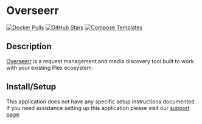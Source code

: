 # Overseerr

[![Docker Pulls](https://img.shields.io/docker/pulls/linuxserver/overseerr?style=flat-square&color=607D8B&label=docker%20pulls&logo=docker)](hhttps://hub.docker.com/r/linuxserver/overseerr)
[![GitHub Stars](https://img.shields.io/github/stars/linuxserver/docker-overseerr?style=flat-square&color=607D8B&label=github%20stars&logo=github)](https://github.com/linuxserver/docker-overseerr)
[![Compose Templates](https://img.shields.io/static/v1?style=flat-square&color=607D8B&label=compose&message=templates)](https://github.com/GhostWriters/DockSTARTer/tree/master/compose/.apps/overseerr)

## Description

[Overseerr](https://overseerr.dev/) is a request management and media discovery tool built to work with your existing Plex ecosystem.

## Install/Setup

This application does not have any specific setup instructions documented. If
you need assistance setting up this application please visit our
[support page](https://dockstarter.com/basics/support/).

